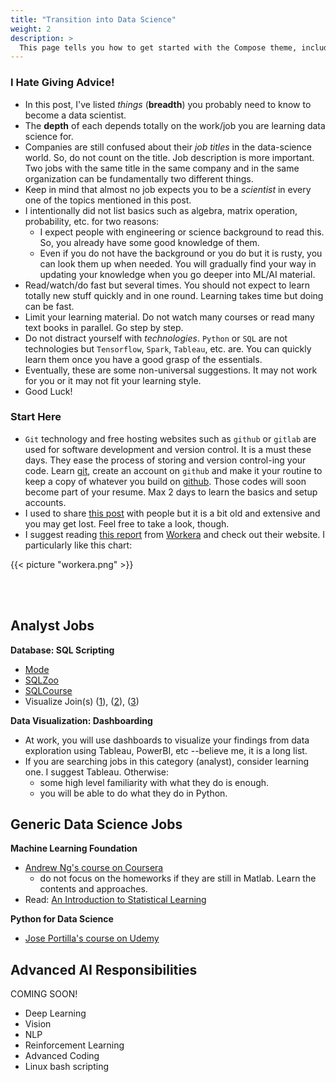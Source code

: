 ```yaml
---
title: "Transition into Data Science"
weight: 2
description: >
  This page tells you how to get started with the Compose theme, including installation and basic configuration.
---
```

### I Hate Giving Advice!
- In this post, I've listed _things_ (**breadth**) you probably need to know to become a data scientist. 
- The **depth** of each depends totally on the work/job you are learning data science for. 
- Companies are still confused about their _job titles_ in the data-science world. So, do not count on the title. Job description is more important. Two jobs with the same title in the same company and in the same organization can be fundamentally two different things. 
- Keep in mind that almost no job expects you to be a _scientist_ in every one of the topics mentioned in this post. 
- I intentionally did not list basics such as algebra, matrix operation, probability, etc. for two reasons:
  - I expect people with engineering or science background to read this. So, you already have some good knowledge of them.
  - Even if you do not have the background or you do but it is rusty, you can look them up when needed. You will gradually find your way in updating your knowledge when you go deeper into ML/AI material. 
- Read/watch/do fast but several times. You should not expect to learn totally new stuff quickly and in one round. Learning takes time but doing can be fast.
- Limit your learning material. Do not watch many courses or read many text books in parallel. Go step by step.
- Do not distract yourself with _technologies_. `Python` or `SQL` are not technologies but `Tensorflow`, `Spark`, `Tableau`, etc. are. You can quickly learn them once you have a good grasp of the essentials.
- Eventually, these are some non-universal suggestions. It may not work for you or it may not fit your learning style.
- Good Luck!

### Start Here
- `Git` technology and free hosting websites such as `github` or `gitlab` are used for software development and version control. It is a must these days. They ease the process of storing and version control-ing your code. Learn [git](https://git-scm.com/doc), create an account on `github` and make it your routine to keep a copy of whatever you build on [github](https://github.com/). Those codes will soon become part of your resume. Max 2 days to learn the basics and setup accounts.
- I used to share [this post](https://blog.insightdatascience.com/preparing-for-the-transition-to-data-science-e9194c90b42c) with people but it is a bit old and extensive and you may get lost. Feel free to take a look, though.
- I suggest reading [this report](https://workera.ai/resource_downloads/ai_career_pathways/) from [Workera](https://workera.ai/) and check out their website. I particularly like this chart:

{{< picture "workera.png" >}} 


<br>
<br>


## Analyst Jobs

__Database: SQL Scripting__
- [Mode](https://mode.com/sql-tutorial/introduction-to-sql/)
- [SQLZoo](https://sqlzoo.net/)
- [SQLCourse](http://www.sqlcourse2.com/)
- Visualize Join(s) ([1](https://joins.spathon.com/)), ([2](http://4.bp.blogspot.com/-_HsHikmChBI/VmQGJjLKgyI/AAAAAAAAEPw/JaLnV0bsbEo/s1600/sql%2Bjoins%2Bguide%2Band%2Bsyntax.jpg)), ([3](https://www.codeproject.com/Articles/33052/Visual-Representation-of-SQL-Joins))

__Data Visualization: Dashboarding__
- At work, you will use dashboards to visualize your findings from data exploration using Tableau, PowerBI, etc --believe me, it is a long list.
- If you are searching jobs in this category (analyst), consider learning one. I suggest Tableau. Otherwise:
  - some high level familiarity with what they do is enough.
  - you will be able to do what they do in Python.

## Generic Data Science Jobs

__Machine Learning Foundation__
- [Andrew Ng's course on Coursera](https://www.coursera.org/learn/machine-learning)
  - do not focus on the homeworks if they are still in Matlab. Learn the contents and approaches.
- Read: [An Introduction to Statistical Learning](http://faculty.marshall.usc.edu/gareth-james/)

__Python for Data Science__
- [Jose Portilla's course on Udemy](https://www.udemy.com/course/python-for-data-science-and-machine-learning-bootcamp/) 


## Advanced AI Responsibilities
COMING SOON!
- Deep Learning
- Vision
- NLP
- Reinforcement Learning
- Advanced Coding
- Linux bash scripting



